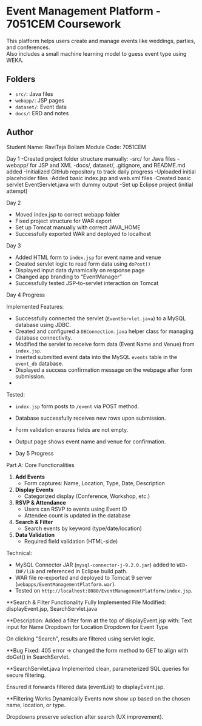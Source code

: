 # Event Management Platform - 7051CEM Coursework

This platform helps users create and manage events like weddings, parties, and conferences.  
Also includes a small machine learning model to guess event type using WEKA.

## Folders
- `src/`: Java files
- `webapp/`: JSP pages
- `dataset/`: Event data
- `docs/`: ERD and notes

## Author
Student Name: RaviTeja Bollam
Module Code: 7051CEM  


Day 1 
-Created project folder structure manually:
-src/ for Java files
-webapp/ for JSP and XML
-docs/, dataset/, .gitignore, and README.md added
-Initialized GitHub repository to track daily progress
-Uploaded initial placeholder files
-Added basic index.jsp and web.xml files
-Created basic servlet EventServlet.java with dummy output
-Set up Eclipse project (initial attempt)


 Day 2 
- Moved index.jsp to correct webapp folder
- Fixed project structure for WAR export
- Set up Tomcat manually with correct JAVA_HOME
- Successfully exported WAR and deployed to localhost

Day 3
- Added HTML form to `index.jsp` for event name and venue
- Created servlet logic to read form data using `doPost()`
- Displayed input data dynamically on response page
- Changed app branding to “EventManager”
- Successfully tested JSP-to-servlet interaction on Tomcat

Day 4 Progress 

Implemented Features:
- Successfully connected the servlet (`EventServlet.java`) to a MySQL database using JDBC.
- Created and configured a `DBConnection.java` helper class for managing database connectivity.
- Modified the servlet to receive form data (Event Name and Venue) from `index.jsp`.
- Inserted submitted event data into the MySQL `events` table in the `event_db` database.
- Displayed a success confirmation message on the webpage after form submission.
-
 Tested:
- `index.jsp` form posts to `/event` via POST method.
- Database successfully receives new rows upon submission.
- Form validation ensures fields are not empty.
- Output page shows event name and venue for confirmation.

- Day 5 Progress

Part A: Core Functionalities
1. **Add Events**
   - Form captures: Name, Location, Type, Date, Description
2. **Display Events**
   - Categorized display (Conference, Workshop, etc.)
3. **RSVP & Attendance**
   - Users can RSVP to events using Event ID
   - Attendee count is updated in the database
4. **Search & Filter**
   - Search events by keyword (type/date/location)
5. **Data Validation**
   - Required field validation (HTML-side)

 Technical:
- MySQL Connector JAR (`mysql-connector-j-9.2.0.jar`) added to `WEB-INF/lib` and referenced in Eclipse build path.
- WAR file re-exported and deployed to Tomcat 9 server (`webapps/EventManagementPlatform.war`).
- Tested on `http://localhost:8080/EventManagementPlatform/index.jsp`.

**Search & Filter Functionality Fully Implemented
File Modified: displayEvent.jsp, SearchServlet.java

**Description:
Added a filter form at the top of displayEvent.jsp with:
Text input for Name
Dropdown for Location
Dropdown for Event Type

On clicking "Search", results are filtered using servlet logic.

**Bug Fixed:
405 error → changed the form method to GET to align with doGet() in SearchServlet.

**SearchServlet.java
Implemented clean, parameterized SQL queries for secure filtering.

Ensured it forwards filtered data (eventList) to displayEvent.jsp.

**Filtering Works Dynamically
Events now show up based on the chosen name, location, or type.

Dropdowns preserve selection after search (UX improvement).


